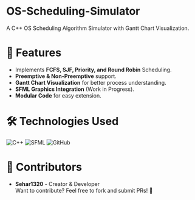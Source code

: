 # OS-Scheduling-Simulator  
A C++ OS Scheduling Algorithm Simulator with Gantt Chart Visualization.

# 🚀 Features
- Implements **FCFS, SJF, Priority, and Round Robin** Scheduling.
- **Preemptive & Non-Preemptive** support.
- **Gantt Chart Visualization** for better process understanding.
- **SFML Graphics Integration** (Work in Progress).
- **Modular Code** for easy extension.

# 🛠️ Technologies Used
![C++](https://img.shields.io/badge/C%2B%2B-17-blue)
![SFML](https://img.shields.io/badge/SFML-2.5-green)
![GitHub](https://img.shields.io/badge/GitHub-Repo-lightgrey)

# 👥 Contributors  
- **Sehar1320** - Creator & Developer  
Want to contribute? Feel free to fork and submit PRs! 🚀


